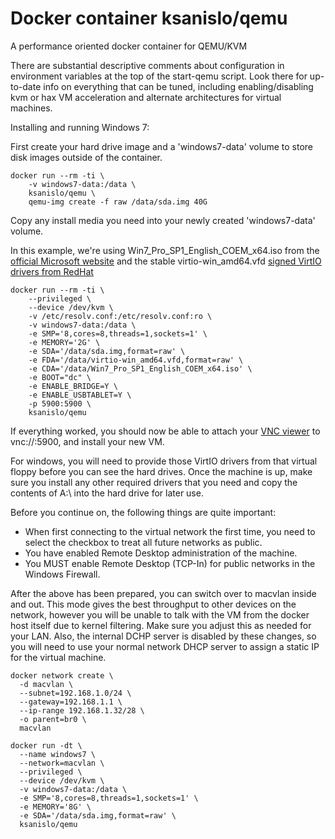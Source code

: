 # Docker container ksanislo/qemu
A performance oriented docker container for QEMU/KVM

There are substantial descriptive comments about configuration in environment variables at the top of the start-qemu script. Look there for up-to-date info on everything that can be tuned, including enabling/disabling kvm or hax VM acceleration and alternate architectures for virtual machines.

Installing and running Windows 7:

First create your hard drive image and a 'windows7-data' volume to store disk images outside of the container.
```
docker run --rm -ti \
    -v windows7-data:/data \
    ksanislo/qemu \
    qemu-img create -f raw /data/sda.img 40G
```
Copy any install media you need into your newly created 'windows7-data' volume.

In this example, we're using Win7_Pro_SP1_English_COEM_x64.iso from the [official Microsoft website](https://www.microsoft.com/en-us/software-download/windows7) and the stable virtio-win_amd64.vfd [signed VirtIO drivers from RedHat](https://fedoraproject.org/wiki/Windows_Virtio_Drivers)
```
docker run --rm -ti \
    --privileged \
    --device /dev/kvm \
    -v /etc/resolv.conf:/etc/resolv.conf:ro \
    -v windows7-data:/data \
    -e SMP='8,cores=8,threads=1,sockets=1' \
    -e MEMORY='2G' \
    -e SDA='/data/sda.img,format=raw' \
    -e FDA='/data/virtio-win_amd64.vfd,format=raw' \
    -e CDA='/data/Win7_Pro_SP1_English_COEM_x64.iso' \
    -e BOOT="dc" \
    -e ENABLE_BRIDGE=Y \
    -e ENABLE_USBTABLET=Y \
    -p 5900:5900 \
    ksanislo/qemu
```
If everything worked, you should now be able to attach your [VNC viewer](https://www.realvnc.com/en/connect/download/viewer/) to vnc://<docker-host-ip-address>:5900, and install your new VM.

For windows, you will need to provide those VirtIO drivers from that virtual floppy before you can see the hard drives. Once the machine is up, make sure you install any other required drivers that you need and copy the contents of A:\ into the hard drive for later use.

Before you continue on, the following things are quite important:
* When first connecting to the virtual network the first time, you need to select the checkbox to treat all future networks as public.
* You have enabled Remote Desktop administration of the machine.
* You MUST enable Remote Desktop (TCP-In) for public networks in the Windows Firewall.

After the above has been prepared, you can switch over to macvlan inside and out. This mode gives the best throughput to other devices on the network, however you will be unable to talk with the VM from the docker host itself due to kernel filtering. 
Make sure you adjust this as needed for your LAN. Also, the internal DCHP server is disabled by these changes, so you will need to use your normal network DHCP server to assign a static IP for the virtual machine.
```
docker network create \
  -d macvlan \
  --subnet=192.168.1.0/24 \
  --gateway=192.168.1.1 \
  --ip-range 192.168.1.32/28 \
  -o parent=br0 \
  macvlan
```
```
docker run -dt \
  --name windows7 \
  --network=macvlan \
  --privileged \
  --device /dev/kvm \
  -v windows7-data:/data \
  -e SMP='8,cores=8,threads=1,sockets=1' \
  -e MEMORY='8G' \
  -e SDA='/data/sda.img,format=raw' \
  ksanislo/qemu
```




